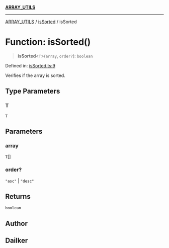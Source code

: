 [**ARRAY_UTILS**](../../README.md)

***

[ARRAY_UTILS](../../README.md) / [isSorted](../README.md) / isSorted

# Function: isSorted()

> **isSorted**\<`T`\>(`array`, `order?`): `boolean`

Defined in: [isSorted.ts:9](https://github.com/dailker/everyutil/blob/fd2dd910f5fc45d6a6fda4227f10403d6a5baee7/src/array/isSorted.ts#L9)

Verifies if the array is sorted.

## Type Parameters

### T

`T`

## Parameters

### array

`T`[]

### order?

`"asc"` | `"desc"`

## Returns

`boolean`

## Author

## Dailker
